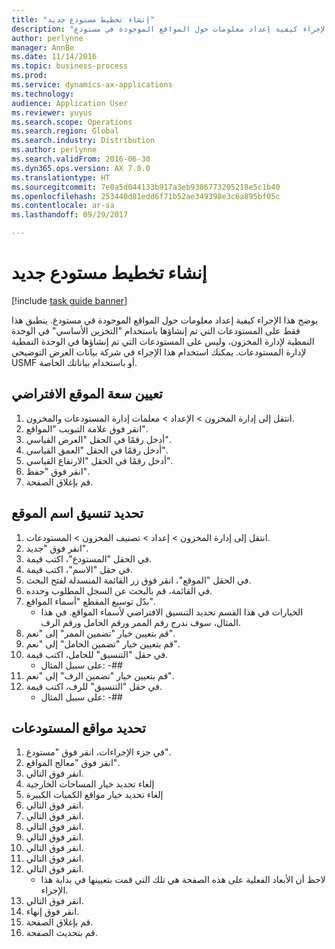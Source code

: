 ```yaml
---
title: "إنشاء تخطيط مستودع جديد"
description: "يوضح هذا الإجراء كيفية إعداد معلومات حول المواقع الموجودة في مستودع."
author: perlynne
manager: AnnBe
ms.date: 11/14/2016
ms.topic: business-process
ms.prod: 
ms.service: dynamics-ax-applications
ms.technology: 
audience: Application User
ms.reviewer: yuyus
ms.search.scope: Operations
ms.search.region: Global
ms.search.industry: Distribution
ms.author: perlynne
ms.search.validFrom: 2016-06-30
ms.dyn365.ops.version: AX 7.0.0
ms.translationtype: HT
ms.sourcegitcommit: 7e0a5d044133b917a3eb9386773205218e5c1b40
ms.openlocfilehash: 253440d81edd6f71b52ae349398e3c6a895bf05c
ms.contentlocale: ar-sa
ms.lasthandoff: 09/29/2017

---
```

# <a name="create-a-new-warehouse-layout"></a>إنشاء تخطيط مستودع جديد

[!include [task guide banner](../../includes/task-guide-banner.md)]

يوضح هذا الإجراء كيفية إعداد معلومات حول المواقع الموجودة في مستودع. ينطبق هذا فقط على المستودعات التي تم إنشاؤها باستخدام "التخزين الأساسي" في الوحدة النمطية لإدارة المخزون، وليس على المستودعات التي تم إنشاؤها في الوحدة النمطية لإدارة المستودعات. يمكنك استخدام هذا الإجراء في شركة بيانات العرض التوضيحي USMF أو باستخدام بياناتك الخاصة.


## <a name="set-the-default-location-capacity"></a>تعيين سعة الموقع الافتراضي
1. انتقل إلى إدارة المخزون > الإعداد > معلمات إدارة المستودعات والمخزون‬.
2. انقر فوق علامة التبويب "المواقع".
3. أدخل رقمًا في الحقل "العرض القياسي‬".
4. أدخل رقمًا في الحقل "العمق القياسي‬".
5. أدخل رقمًا في الحقل "الارتفاع القياسي‬".
6. انقر فوق "حفظ".
7. قم بإغلاق الصفحة.

## <a name="define-the-location-name-format"></a>تحديد تنسيق اسم الموقع
1. انتقل إلى إدارة المخزون > إعداد > تصنيف المخزون > المستودعات.
2. انقر فوق "جديد".
3. في الحقل "المستودع"، اكتب قيمة.
4. في حقل "الاسم"، اكتب قيمة.
5. في الحقل "الموقع"، انقر فوق زر القائمة المنسدلة لفتح البحث.
6. في القائمة، قم بالبحث عن السجل المطلوب وحدده.
7. بدّل توسيع المقطع "أسماء المواقع".
    * الخيارات في هذا القسم تحديد التنسيق الافتراضي لأسماء المواقع. في هذا المثال، سوف ندرج رقم الممر ورقم الحامل ورقم الرف.  
8. قم بتعيين خيار "تضمين الممر‬" إلى "نعم".
9. قم بتعيين خيار "تضمين الحامل‬‬" إلى "نعم".
10. في حقل "التنسيق" للحامل، اكتب قيمة.
    * على سبيل المثال: -##  
11. قم بتعيين خيار "تضمين الرف" إلى "نعم".
12. في حقل "التنسيق" للرف، اكتب قيمة.
    * على سبيل المثال: -##  

## <a name="define-warehouse-locations"></a>تحديد مواقع المستودعات
1. في جزء الإجراءات، انقر فوق "مستودع".
2. انقر فوق "معالج المواقع".
3. انقر فوق التالي.
4. إلغاء تحديد خيار المساحات الخارجية
5. إلغاء تحديد خيار مواقع الكميات الكبيرة
6. انقر فوق التالي.
7. انقر فوق التالي.
8. انقر فوق التالي.
9. انقر فوق التالي.
10. انقر فوق التالي.
11. انقر فوق التالي.
12. انقر فوق التالي.
    * لاحظ أن الأبعاد الفعلية على هذه الصفحة هي تلك التي قمت بتعيينها في بداية هذا الإجراء.  
13. انقر فوق التالي.
14. انقر فوق إنهاء.
15. قم بإغلاق الصفحة.
16. قم بتحديث الصفحة.

